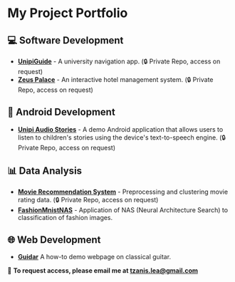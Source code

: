 # My Project Portfolio

## 💻 Software Development
- **[UnipiGuide](https://github.com/Tzanis97/UnipiGuide.git)** - A university navigation app. (🔒 Private Repo, access on request)
- **[Zeus Palace](https://github.com/Tzanis97/ZeusPalace.git)** - An interactive hotel management system. (🔒 Private Repo, access on request)
  
## 📱 Android Development
- **[Unipi Audio Stories](https://github.com/Tzanis97/UnipiAudioStories.git)** - A demo Android application that allows users to listen to children's stories using the device's text-to-speech engine. (🔒 Private Repo, access on request)

## 📊 Data Analysis
- **[Movie Recommendation System](https://github.com/Tzanis97/MovieRecommendationSystem.git)** - Preprocessing and clustering movie rating data. (🔒 Private Repo, access on request)
- **[FashionMnistNAS](https://github.com/Tzanis97/fashionMnistNAS.git)** - Application of NAS (Neural Architecture Search) to classification of fashion images.

## 🌐 Web Development
- **[Guidar](http://guidar.infinityfreeapp.com/)** A how-to demo webpage on classical guitar. 

🔗 **To request access, please email me at tzanis.lea@gmail.com**
